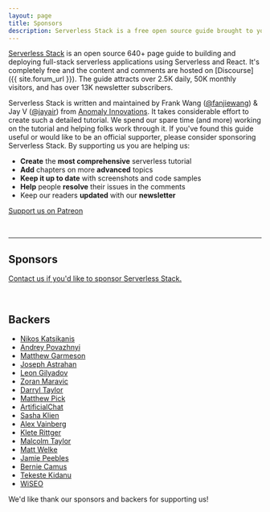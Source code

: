 ```yaml
---
layout: page
title: Sponsors
description: Serverless Stack is a free open source guide brought to you by Frank Wang (@fanjiewang) and Jay V (@jayair) from Anomaly Innovations. Show your support by sponsoring Serverless Stack.
---
```


[Serverless Stack](/) is an open source 640+ page guide to building and deploying full-stack serverless applications using Serverless and React. It's completely free and the content and comments are hosted on [Discourse]({{ site.forum_url }}). The guide attracts over 2.5K daily, 50K monthly visitors, and has over 13K newsletter subscribers.

Serverless Stack is written and maintained by Frank Wang ([@fanjiewang](https://twitter.com/fanjiewang)) &amp; Jay V ([@jayair](https://twitter.com/jayair)) from [Anomaly Innovations](http://anoma.ly). It takes considerable effort to create such a detailed tutorial. We spend our spare time (and more) working on the tutorial and helping folks work through it. If you've found this guide useful or would like to be an official supporter, please consider sponsoring Serverless Stack. By supporting us you are helping us:

- **Create** the **most comprehensive** serverless tutorial
- **Add** chapters on more **advanced** topics
- **Keep it up to date** with screenshots and code samples
- **Help** people **resolve** their issues in the comments
- Keep our readers **updated** with our **newsletter**

<a class="button support" target="_blank" href="{{ site.patreon_url }}">Support us on Patreon</a>

<br />

---

## Sponsors

<a href="mailto:{{ site.email }}">Contact us if you'd like to sponsor Serverless Stack.</a>

<br />

## Backers

- [Nikos Katsikanis](http://quantumjs.com/)
- [Andrey Povazhnyi](https://www.tradingview.com)
- [Matthew Garmeson](https://www.patreon.com/user/creators?u=8250522)
- [Joseph Astrahan](https://poolservice123.com)
- [Leon Gilyadov](https://www.linkedin.com/in/leongilyadov/)
- [Zoran Maravic](https://www.patreon.com/user/creators?u=10942419)
- [Darryl Taylor](http://www.reversetelephonedirectoryinfo.com/)
- [Matthew Pick](https://www.patreon.com/user?u=12157649)
- [ArtificialChat](https://twitter.com/artificialchat)
- [Sasha Klien](https://sashafklein.com)
- [Alex Vainberg](https://www.youtube.com/arooly)
- [Klete Rittger](https://www.patreon.com/user/creators?u=14067972)
- [Malcolm Taylor](https://www.patreon.com/user/creators?u=17550173)
- [Matt Welke](https://mattwelke.com)
- [Jamie Peebles](https://www.patreon.com/user/creators?u=19140426)
- [Bernie Camus](https://www.lernard.com)
- [Tekeste Kidanu](https://cleanmock.com)
- [WiSEO](https://www.whatisseo.com)


We'd like thank our sponsors and backers for supporting us!
